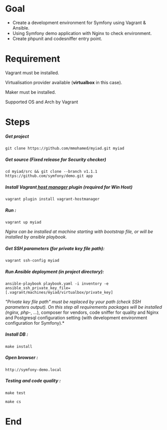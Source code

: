 # Goal
- Create a development environment for Symfony using Vagrant & Ansible.
- Using Symfony demo application with Nginx to check environment.
- Create phpunit and codesniffer entry point.

# Requirement
Vagrant must be installed.

Virtualisation provider available (**virtualbox** in this case).

Maker must be installed.

Supported OS and Arch by Vagrant

# Steps
##### Get project
`git clone https://github.com/mmohamed/myiad.git myiad`

##### Get source (Fixed release for Security checker)
`cd myiad/src && git clone --branch v1.1.1 https://github.com/symfony/demo.git app`

##### Install Vagrant[ host manager](https://github.com/devopsgroup-io/vagrant-hostmanager " host manager") plugin (required for Win Host)
`vagrant plugin install vagrant-hostmanager`

##### Run :
`vagrant up myiad`

*Nginx can be installed at machine starting with bootstrap file, or will be installed by ansible playbook.*

##### Get SSH parameters (for private key file path):
`vagrant ssh-config myiad`

##### Run Ansible deployment (in project directory):
`ansible-playbook playbook.yaml -i inventory -e ansible_ssh_private_key_file=[.vagrant/machines/myiad/virtualbox/private_key]`

 *"Private key file path" must be replaced by your path (check SSH parameters output). On this step all requirements packages will be installed (nginx, php-*, ...), composer for vendors, code sniffer for quality and Nginx and Postgresql configuration setting (with development environment configuration for Symfony).*

##### Install DB :
`make install`

##### Open browser :
`http://symfony-demo.local`

##### Testing and code quality :
`make test`

`make cs`

# End